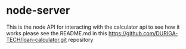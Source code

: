 # node-server
This is the node API for interacting with the calculator api
to see how it works please see the README.md in this https://github.com/DURIGA-TECH/loan-calculator.git repository
